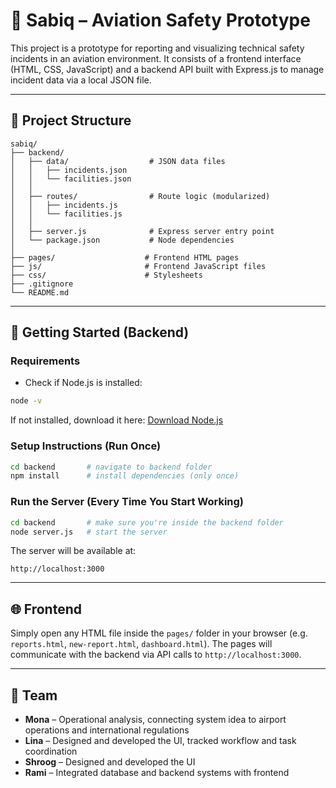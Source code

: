 # 🛫 Sabiq – Aviation Safety Prototype

This project is a prototype for reporting and visualizing technical safety incidents in an aviation environment. It consists of a frontend interface (HTML, CSS, JavaScript) and a backend API built with Express.js to manage incident data via a local JSON file.

---

## 📁 Project Structure

```
sabiq/
├── backend/
│   ├── data/                  # JSON data files
│   │   ├── incidents.json
│   │   └── facilities.json
│   │
│   ├── routes/                # Route logic (modularized)
│   │   ├── incidents.js
│   │   └── facilities.js
│   │
│   ├── server.js              # Express server entry point
│   └── package.json           # Node dependencies
│
├── pages/                    # Frontend HTML pages
├── js/                       # Frontend JavaScript files
├── css/                      # Stylesheets
├── .gitignore
└── README.md
```

---

## 🚀 Getting Started (Backend)

### Requirements
- Check if Node.js is installed:
```bash
node -v
```
If not installed, download it here: [Download Node.js](https://nodejs.org/)

### Setup Instructions (Run Once)
```bash
cd backend       # navigate to backend folder
npm install      # install dependencies (only once)
```

### Run the Server (Every Time You Start Working)
```bash
cd backend       # make sure you're inside the backend folder
node server.js   # start the server
```

The server will be available at:
```
http://localhost:3000
```

---

## 🌐 Frontend

Simply open any HTML file inside the `pages/` folder in your browser (e.g. `reports.html`, `new-report.html`, `dashboard.html`). The pages will communicate with the backend via API calls to `http://localhost:3000`.

---

## 👥 Team

- **Mona** – Operational analysis, connecting system idea to airport operations and international regulations
- **Lina** – Designed and developed the UI, tracked workflow and task coordination
- **Shroog** – Designed and developed the UI
- **Rami** – Integrated database and backend systems with frontend
